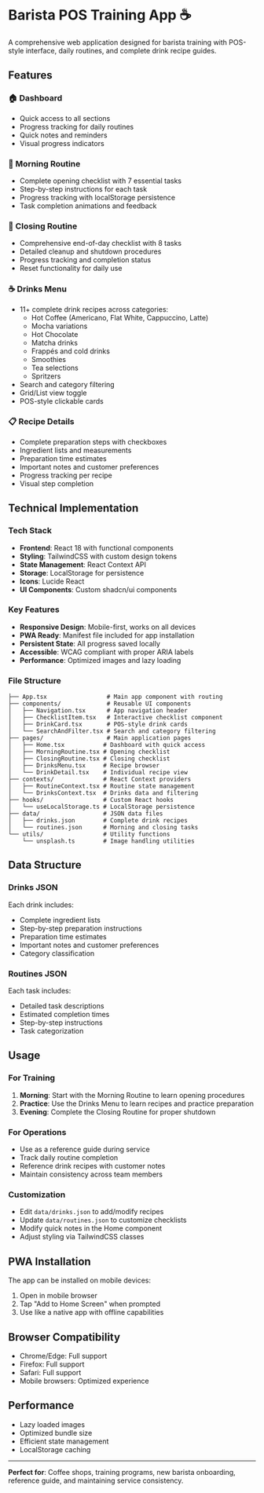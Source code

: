 # Barista POS Training App ☕

A comprehensive web application designed for barista training with POS-style interface, daily routines, and complete drink recipe guides.

## Features

### 🏠 Dashboard
- Quick access to all sections
- Progress tracking for daily routines
- Quick notes and reminders
- Visual progress indicators

### 🌅 Morning Routine
- Complete opening checklist with 7 essential tasks
- Step-by-step instructions for each task
- Progress tracking with localStorage persistence
- Task completion animations and feedback

### 🌙 Closing Routine  
- Comprehensive end-of-day checklist with 8 tasks
- Detailed cleanup and shutdown procedures
- Progress tracking and completion status
- Reset functionality for daily use

### ☕ Drinks Menu
- 11+ complete drink recipes across categories:
  - Hot Coffee (Americano, Flat White, Cappuccino, Latte)
  - Mocha variations
  - Hot Chocolate
  - Matcha drinks
  - Frappés and cold drinks
  - Smoothies
  - Tea selections
  - Spritzers
- Search and category filtering
- Grid/List view toggle
- POS-style clickable cards

### 📋 Recipe Details
- Complete preparation steps with checkboxes
- Ingredient lists and measurements
- Preparation time estimates
- Important notes and customer preferences
- Progress tracking per recipe
- Visual step completion

## Technical Implementation

### Tech Stack
- **Frontend**: React 18 with functional components
- **Styling**: TailwindCSS with custom design tokens
- **State Management**: React Context API
- **Storage**: LocalStorage for persistence
- **Icons**: Lucide React
- **UI Components**: Custom shadcn/ui components

### Key Features
- **Responsive Design**: Mobile-first, works on all devices
- **PWA Ready**: Manifest file included for app installation
- **Persistent State**: All progress saved locally
- **Accessible**: WCAG compliant with proper ARIA labels
- **Performance**: Optimized images and lazy loading

### File Structure
```
├── App.tsx                 # Main app component with routing
├── components/             # Reusable UI components
│   ├── Navigation.tsx      # App navigation header
│   ├── ChecklistItem.tsx   # Interactive checklist component
│   ├── DrinkCard.tsx       # POS-style drink cards
│   └── SearchAndFilter.tsx # Search and category filtering
├── pages/                  # Main application pages
│   ├── Home.tsx           # Dashboard with quick access
│   ├── MorningRoutine.tsx # Opening checklist
│   ├── ClosingRoutine.tsx # Closing checklist  
│   ├── DrinksMenu.tsx     # Recipe browser
│   └── DrinkDetail.tsx    # Individual recipe view
├── contexts/              # React Context providers
│   ├── RoutineContext.tsx # Routine state management
│   └── DrinksContext.tsx  # Drinks data and filtering
├── hooks/                 # Custom React hooks
│   └── useLocalStorage.ts # LocalStorage persistence
├── data/                  # JSON data files
│   ├── drinks.json        # Complete drink recipes
│   └── routines.json      # Morning and closing tasks
└── utils/                 # Utility functions
    └── unsplash.ts        # Image handling utilities
```

## Data Structure

### Drinks JSON
Each drink includes:
- Complete ingredient lists
- Step-by-step preparation instructions
- Preparation time estimates
- Important notes and customer preferences
- Category classification

### Routines JSON
Each task includes:
- Detailed task descriptions
- Estimated completion times
- Step-by-step instructions
- Task categorization

## Usage

### For Training
1. **Morning**: Start with the Morning Routine to learn opening procedures
2. **Practice**: Use the Drinks Menu to learn recipes and practice preparation
3. **Evening**: Complete the Closing Routine for proper shutdown

### For Operations
- Use as a reference guide during service
- Track daily routine completion
- Reference drink recipes with customer notes
- Maintain consistency across team members

### Customization
- Edit `data/drinks.json` to add/modify recipes
- Update `data/routines.json` to customize checklists
- Modify quick notes in the Home component
- Adjust styling via TailwindCSS classes

## PWA Installation
The app can be installed on mobile devices:
1. Open in mobile browser
2. Tap "Add to Home Screen" when prompted
3. Use like a native app with offline capabilities

## Browser Compatibility
- Chrome/Edge: Full support
- Firefox: Full support  
- Safari: Full support
- Mobile browsers: Optimized experience

## Performance
- Lazy loaded images
- Optimized bundle size
- Efficient state management
- LocalStorage caching

---

**Perfect for**: Coffee shops, training programs, new barista onboarding, reference guide, and maintaining service consistency.